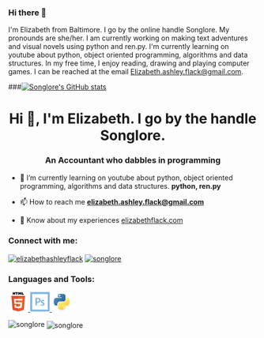 ### Hi there 👋

I'm Elizabeth from Baltimore. I go by the online handle Songlore. My pronounds are she/her. I am currently working on making text adventures and visual novels using python and ren.py. I'm currently learning on youtube about python, object oriented programming, algorithms and data structures. In my free time, I enjoy reading, drawing and playing computer games. I can be reached at the email Elizabeth.ashley.flack@gmail.com. 

###[![Songlore's GitHub stats](https://github-readme-stats.vercel.app/api?username=songlore)](https://github.com/anuraghazra/github-readme-stats)


<h1 align="center">Hi 👋, I'm Elizabeth. I go by the handle Songlore.</h1>
<h3 align="center">An Accountant who dabbles in programming</h3>

- 🌱 I’m currently learning on youtube about python, object oriented programming, algorithms and data structures. **python, ren.py**

- 📫 How to reach me **elizabeth.ashley.flack@gmail.com**

- 📄 Know about my experiences [elizabethflack.com](elizabethflack.com)

<h3 align="left">Connect with me:</h3>
<p align="left">
<a href="https://linkedin.com/in/elizabethashleyflack" target="blank"><img align="center" src="https://raw.githubusercontent.com/rahuldkjain/github-profile-readme-generator/master/src/images/icons/Social/linked-in-alt.svg" alt="elizabethashleyflack" height="30" width="40" /></a>
<a href="https://stackoverflow.com/users/songlore" target="blank"><img align="center" src="https://raw.githubusercontent.com/rahuldkjain/github-profile-readme-generator/master/src/images/icons/Social/stack-overflow.svg" alt="songlore" height="30" width="40" /></a>
</p>

<h3 align="left">Languages and Tools:</h3>
<p align="left"> <a href="https://www.w3.org/html/" target="_blank" rel="noreferrer"> <img src="https://raw.githubusercontent.com/devicons/devicon/master/icons/html5/html5-original-wordmark.svg" alt="html5" width="40" height="40"/> </a> <a href="https://www.photoshop.com/en" target="_blank" rel="noreferrer"> <img src="https://raw.githubusercontent.com/devicons/devicon/master/icons/photoshop/photoshop-line.svg" alt="photoshop" width="40" height="40"/> </a> <a href="https://www.python.org" target="_blank" rel="noreferrer"> <img src="https://raw.githubusercontent.com/devicons/devicon/master/icons/python/python-original.svg" alt="python" width="40" height="40"/> </a> </p>

<p><img align="left" src="https://github-readme-stats.vercel.app/api/top-langs?username=songlore&show_icons=true&locale=en&layout=compact" alt="songlore" /></p>

<p>&nbsp;<img align="center" src="https://github-readme-stats.vercel.app/api?username=songlore&show_icons=true&locale=en" alt="songlore" /></p>

